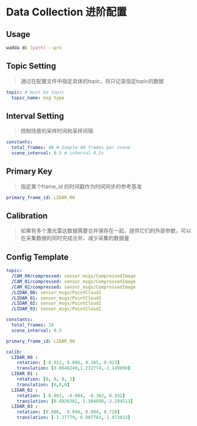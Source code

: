 # Data Collection 进阶配置

## Usage

```bash
wadda dc [path] --pro
```

## Topic Setting

> 通过在配置文件中指定具体的topic，将只记录指定topic的数据

```yaml
topic: # must be topic
  topic_name: msg type
```

## Interval Setting

> 控制场景的采样时间和采样间隔

```yaml
constants:
  total_frames: 40 # Sample 40 frames per scene
  scene_interval: 0.5 # interval 0.5s
```

## Primary Key

> 指定某个frame_id 的时间戳作为时间同步的参考基准

```yaml
primary_frame_id: LIDAR_00
```

## Calibration

> 如果有多个激光雷达数据需要合并保存在一起，提供它们的外部参数，可以在采集数据的同时完成合并，减少采集的数据量

## Config Template

```yaml
topic:
  /CAM_00/compressed: sensor_msgs/CompressedImage
  /CAM_01/compressed: sensor_msgs/CompressedImage
  /CAM_02/compressed: sensor_msgs/CompressedImage
  /LIDAR_00: sensor_msgs/PointCloud2
  /LIDAR_01: sensor_msgs/PointCloud2
  /LIDAR_02: sensor_msgs/PointCloud2
  /LIDAR_03: sensor_msgs/PointCloud2

constants:
  total_frames: 10
  scene_interval: 0.5

primary_frame_id: LIDAR_00

calib:
  LIDAR_00 :
    rotation: [-0.012, 0.006, 0.385, 0.923]
    translation: [0.8648249,1.232774,-2.149898]
  LIDAR_01 :
    rotation: [0, 0, 0, 1]
    translation: [0,0,0]
  LIDAR_02 :
    rotation: [-0.003, -0.004, -0.362, 0.932]
    translation: [0.8926382,-1.304898,-2.194513]
  LIDAR_03 :
    rotation: [0.006, -0.694, 0.004, 0.720]
    translation: [-1.27779,-0.007783,-1.073833]
```